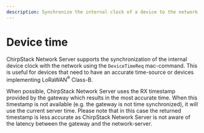 ```yaml
---
description: Synchronize the internal clock of a device to the network’s clock.
---
```


# Device time

ChirpStack Network Server supports the synchronization of the internal device clock with the
network using the `DeviceTimeReq` mac-command. This is useful for devices that
need to have an accurate time-source or devices implementing LoRaWAN<sup>&reg;</sup> Class-B.

When possible, ChirpStack Network Server uses the RX timestamp provided by the gateway which
results in the most accurate time. When this timestamp is not available (e.g. the
gateway is not time synchronized), it will use the current server time. Please
note that in this case the returned timestamp is less accurate as ChirpStack Network Server
is not aware of the latency between the gateway and the network-server.
